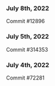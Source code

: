 ### July 8th, 2022

Commit #12896

### July 5th, 2022

Commit #314353


### July 4th, 2022

Commit #72281
